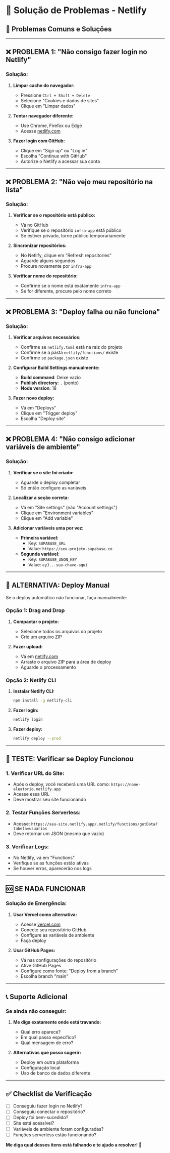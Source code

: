 # 🚨 Solução de Problemas - Netlify

## 🎯 **Problemas Comuns e Soluções**

---

## ❌ **PROBLEMA 1: "Não consigo fazer login no Netlify"**

### **Solução:**
1. **Limpar cache do navegador:**
   - Pressione `Ctrl + Shift + Delete`
   - Selecione "Cookies e dados de sites"
   - Clique em "Limpar dados"

2. **Tentar navegador diferente:**
   - Use Chrome, Firefox ou Edge
   - Acesse [netlify.com](https://netlify.com)

3. **Fazer login com GitHub:**
   - Clique em "Sign up" ou "Log in"
   - Escolha "Continue with GitHub"
   - Autorize o Netlify a acessar sua conta

---

## ❌ **PROBLEMA 2: "Não vejo meu repositório na lista"**

### **Solução:**
1. **Verificar se o repositório está público:**
   - Vá no GitHub
   - Verifique se o repositório `infra-app` está público
   - Se estiver privado, torne público temporariamente

2. **Sincronizar repositórios:**
   - No Netlify, clique em "Refresh repositories"
   - Aguarde alguns segundos
   - Procure novamente por `infra-app`

3. **Verificar nome do repositório:**
   - Confirme se o nome está exatamente `infra-app`
   - Se for diferente, procure pelo nome correto

---

## ❌ **PROBLEMA 3: "Deploy falha ou não funciona"**

### **Solução:**
1. **Verificar arquivos necessários:**
   - Confirme se `netlify.toml` está na raiz do projeto
   - Confirme se a pasta `netlify/functions/` existe
   - Confirme se `package.json` existe

2. **Configurar Build Settings manualmente:**
   - **Build command**: Deixe vazio
   - **Publish directory**: `.` (ponto)
   - **Node version**: 18

3. **Fazer novo deploy:**
   - Vá em "Deploys"
   - Clique em "Trigger deploy"
   - Escolha "Deploy site"

---

## ❌ **PROBLEMA 4: "Não consigo adicionar variáveis de ambiente"**

### **Solução:**
1. **Verificar se o site foi criado:**
   - Aguarde o deploy completar
   - Só então configure as variáveis

2. **Localizar a seção correta:**
   - Vá em "Site settings" (não "Account settings")
   - Clique em "Environment variables"
   - Clique em "Add variable"

3. **Adicionar variáveis uma por vez:**
   - **Primeira variável:**
     - Key: `SUPABASE_URL`
     - Value: `https://seu-projeto.supabase.co`
   - **Segunda variável:**
     - Key: `SUPABASE_ANON_KEY`
     - Value: `eyJ...sua-chave-aqui`

---

## 🔧 **ALTERNATIVA: Deploy Manual**

Se o deploy automático não funcionar, faça manualmente:

### **Opção 1: Drag and Drop**
1. **Compactar o projeto:**
   - Selecione todos os arquivos do projeto
   - Crie um arquivo ZIP

2. **Fazer upload:**
   - Vá em [netlify.com](https://netlify.com)
   - Arraste o arquivo ZIP para a área de deploy
   - Aguarde o processamento

### **Opção 2: Netlify CLI**
1. **Instalar Netlify CLI:**
   ```bash
   npm install -g netlify-cli
   ```

2. **Fazer login:**
   ```bash
   netlify login
   ```

3. **Fazer deploy:**
   ```bash
   netlify deploy --prod
   ```

---

## 🧪 **TESTE: Verificar se Deploy Funcionou**

### **1. Verificar URL do Site:**
- Após o deploy, você receberá uma URL como: `https://nome-aleatorio.netlify.app`
- Acesse essa URL
- Deve mostrar seu site funcionando

### **2. Testar Funções Serverless:**
- Acesse: `https://seu-site.netlify.app/.netlify/functions/getData?tabela=usuarios`
- Deve retornar um JSON (mesmo que vazio)

### **3. Verificar Logs:**
- No Netlify, vá em "Functions"
- Verifique se as funções estão ativas
- Se houver erros, aparecerão nos logs

---

## 🆘 **SE NADA FUNCIONAR**

### **Solução de Emergência:**
1. **Usar Vercel como alternativa:**
   - Acesse [vercel.com](https://vercel.com)
   - Conecte seu repositório GitHub
   - Configure as variáveis de ambiente
   - Faça deploy

2. **Usar GitHub Pages:**
   - Vá nas configurações do repositório
   - Ative GitHub Pages
   - Configure como fonte: "Deploy from a branch"
   - Escolha branch "main"

---

## 📞 **Suporte Adicional**

### **Se ainda não conseguir:**
1. **Me diga exatamente onde está travando:**
   - Qual erro aparece?
   - Em qual passo específico?
   - Qual mensagem de erro?

2. **Alternativas que posso sugerir:**
   - Deploy em outra plataforma
   - Configuração local
   - Uso de banco de dados diferente

---

## ✅ **Checklist de Verificação**

- [ ] Conseguiu fazer login no Netlify?
- [ ] Conseguiu conectar o repositório?
- [ ] Deploy foi bem-sucedido?
- [ ] Site está acessível?
- [ ] Variáveis de ambiente foram configuradas?
- [ ] Funções serverless estão funcionando?

**Me diga qual desses itens está falhando e te ajudo a resolver!** 🚀


